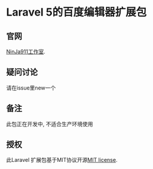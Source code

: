 # Laravel 5的百度编辑器扩展包

## 官网

[NinJa911工作室](http://www.ninja911.com).

## 疑问讨论

请在issue里new一个

## 备注

此包正在开发中, 不适合生产环境使用


## 授权

此Laravel 扩展包基于MIT协议开源[MIT license](http://opensource.org/licenses/MIT).

